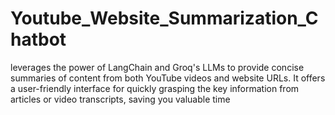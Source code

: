# Youtube_Website_Summarization_Chatbot
leverages the power of LangChain and Groq's LLMs to provide concise summaries of content from both YouTube videos and website URLs.  It offers a user-friendly interface for quickly grasping the key information from articles or video transcripts, saving you valuable time
